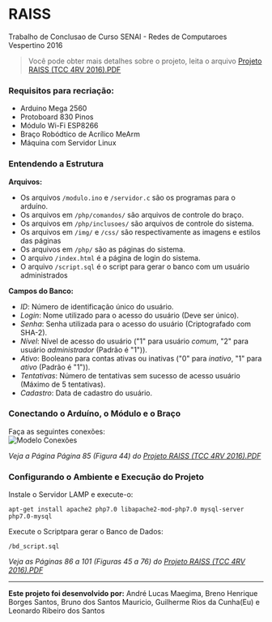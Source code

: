 # RAISS
Trabalho de Conclusao de Curso SENAI - Redes de Computaroes Vespertino 2016

> Você pode obter mais detalhes sobre o projeto, leita o arquivo [Projeto RAISS (TCC 4RV 2016).PDF](https://github.com/riwersxd/RAISS/blob/master/Projeto%20RAISS%20(TCC%204RV%202016).PDF)

### Requisitos para recriação:
- Arduino Mega 2560
- Protoboard 830 Pinos
- Módulo Wi-Fi ESP8266
- Braço Robódtico de Acrílico MeArm
- Máquina com Servidor Linux

### Entendendo a Estrutura

**Arquivos:**
- Os arquivos `/modulo.ino` e `/servidor.c` são os programas para o arduíno.
- Os arquivos em `/php/comandos/` são arquivos de controle do braço.
- Os arquivos em `/php/inclusoes/` são arquivos de controle do sistema.
- Os arquivos em `/img/` e `/css/` são respectivamente as imagens e estilos das páginas
- Os arquivos em `/php/` são as páginas do sistema.
- O arquivo `/index.html` é a página de login do sistema.
- O arquivo `/script.sql` é o script para gerar o banco com um usuário administrados

**Campos do Banco:**
- _ID_: Número de identificação único do usuário.
- _Login_: Nome utilizado para o acesso do usuário (Deve ser único).
- _Senha_: Senha utilizada para o acesso do usuário (Criptografado com SHA-2).
- _Nível_: Nível de acesso do usuário ("1" para usuário _comum_, "2" para usuário _administrador_ (Padrão é "1")).
- _Ativo_: Booleano para contas ativas ou inativas ("0" para _inativo_, "1" para _ativo_ (Padrão é "1")).
- _Tentativas_: Número de tentativas sem sucesso de acesso usuário (Máximo de 5 tentativas).
- _Cadastro_: Data de cadastro do usuário.

### Conectando o Arduíno, o Módulo e o Braço
Faça as seguintes conexões:  
![Modelo Conexões](https://github.com/riwersxd/RAISS/blob/master/modelo.png)

_Veja a Página Página 85 (Figura 44) do [Projeto RAISS (TCC 4RV 2016).PDF](https://github.com/riwersxd/RAISS/blob/master/Projeto%20RAISS%20(TCC%204RV%202016).PDF)_

### Configurando o Ambiente e Execução do Projeto
Instale o Servidor LAMP e execute-o:
```
apt-get install apache2 php7.0 libapache2-mod-php7.0 mysql-server php7.0-mysql
```
Execute o Scriptpara gerar o Banco de Dados:
```
/bd_script.sql
```
_Veja as Páginas 86 a 101 (Figuras 45 a 76) do [Projeto RAISS (TCC 4RV 2016).PDF](https://github.com/riwersxd/RAISS/blob/master/Projeto%20RAISS%20(TCC%204RV%202016).PDF)_

---
**Este projeto foi desenvolvido por:** André Lucas Maegima, Breno Henrique Borges Santos, Bruno dos Santos Mauricio, Guilherme Rios da Cunha(Eu) e Leonardo Ribeiro dos Santos
